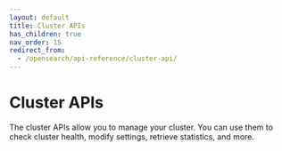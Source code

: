 ```yaml
---
layout: default
title: Cluster APIs
has_children: true
nav_order: 15
redirect_from:
  - /opensearch/api-reference/cluster-api/
---
```


# Cluster APIs

The cluster APIs allow you to manage your cluster. You can use them to check cluster health, modify settings, retrieve statistics, and more.